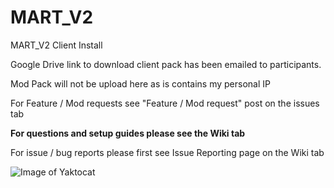 # MART_V2
MART_V2 Client Install

Google Drive link to download client pack has been emailed to participants.

Mod Pack will not be upload here as is contains my personal IP

For Feature / Mod requests see "Feature / Mod request" post on the issues tab

**For questions and setup guides please see the Wiki tab**

For issue / bug reports please first see Issue Reporting page on the Wiki tab


![Image of Yaktocat](https://drive.google.com/file/d/1tLgtbk_zYaqWNj6IjqlH-r_tzBhL8aEH/view?usp=sharing)

